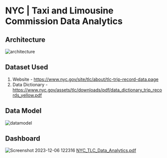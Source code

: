 # NYC | Taxi and Limousine Commission Data Analytics

## Architecture 
![architecture](https://github.com/jbiju400/nyctlc/assets/141533280/44df87f9-9c87-4935-b6df-3eee71f96a3c)

## Dataset Used
1. Website - https://www.nyc.gov/site/tlc/about/tlc-trip-record-data.page
2. Data Dictionary - https://www.nyc.gov/assets/tlc/downloads/pdf/data_dictionary_trip_records_yellow.pdf

## Data Model
![datamodel](https://github.com/jbiju400/nyctlc/assets/141533280/7c7625ff-4b5a-4858-a71d-2fa9498b7d03)

## Dashboard
![Screenshot 2023-12-06 122316](https://github.com/jbiju400/nyctlc/assets/141533280/96d96a2c-5f1f-4a46-b787-b276626ecc6a)
[NYC_TLC_Data_Analytics.pdf](https://github.com/jbiju400/nyctlc/files/13589284/NYC_TLC_Data_Analytics.pdf)



